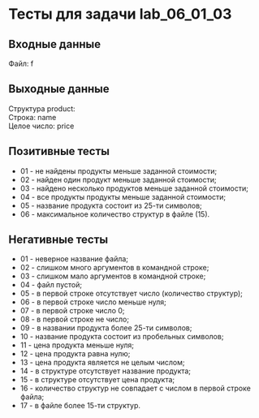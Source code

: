 # Тесты для задачи lab_06_01_03

## Входные данные
Файл: f

## Выходные данные
Структура product:  
Строка: name  
Целое число: price

## Позитивные тесты

- 01 - не найдены продукты меньше заданной стоимости;
- 02 - найден один продукт меньше заданной стоимости;
- 03 - найдено несколько продуктов меньше заданной стоимости;
- 04 - все продукты продукты меньше заданной стоимости;
- 05 - название продукта состоит из 25-ти символов;
- 06 - максимальное количество структур в файле (15).

## Негативные тесты
- 01 - неверное название файла;
- 02 - слишком много аргументов в командной строке;
- 03 - слишком мало аргументов в командной строке;
- 04 - файл пустой;
- 05 - в первой строке отсутствует число (количество структур);
- 06 - в первой строке число меньше нуля;
- 07 - в первой строке число 0;
- 08 - в первой строке не число;
- 09 - в названии продукта более 25-ти символов;
- 10 - название продукта состоит из пробельных символов;
- 11 - цена продукта меньше нуля;
- 12 - цена продукта равна нулю;
- 13 - цена продукта является не целым числом;
- 14 - в структуре отсутствует название продукта;
- 15 - в структуре отсутствует цена продукта;
- 16 - количество структур не совпадает с числом в первой строке файла;
- 17 - в файле более 15-ти структур.